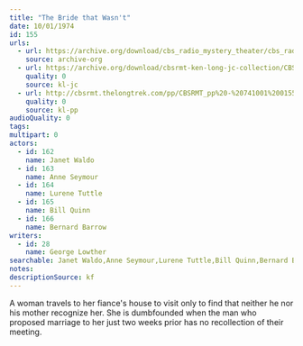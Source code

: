 ```yaml
---
title: "The Bride that Wasn't"
date: 10/01/1974
id: 155
urls: 
  - url: https://archive.org/download/cbs_radio_mystery_theater/cbs_radio_mystery_theater-0151-0200.zip/cbs_radio_mystery_theater-0151-0200%2Fcbsrmt_0155_the_bride_that_wasnt.mp3
    source: archive-org
  - url: https://archive.org/download/cbsrmt-ken-long-jc-collection/CBSRMT - 741001 0155 Bride That Wasn 't vbr df_jc.mp3
    quality: 0
    source: kl-jc
  - url: http://cbsrmt.thelongtrek.com/pp/CBSRMT_pp%20-%20741001%200155%20The%20Bride%20That%20Wasn%27t.mp3
    quality: 0
    source: kl-pp
audioQuality: 0
tags: 
multipart: 0
actors:  
  - id: 162
    name: Janet Waldo  
  - id: 163
    name: Anne Seymour  
  - id: 164
    name: Lurene Tuttle  
  - id: 165
    name: Bill Quinn  
  - id: 166
    name: Bernard Barrow
writers:  
  - id: 28
    name: George Lowther
searchable: Janet Waldo,Anne Seymour,Lurene Tuttle,Bill Quinn,Bernard Barrow George Lowther
notes: 
descriptionSource: kf
---
```

A woman travels to her fiance's house to visit only to find that neither he nor his mother recognize her. She is dumbfounded when the man who proposed marriage to her just two weeks prior has no recollection of their meeting.